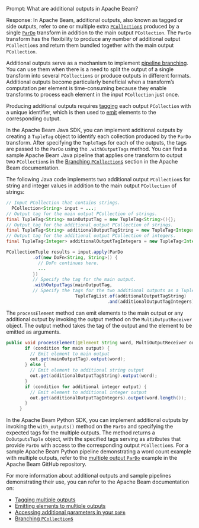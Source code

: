 Prompt:
What are additional outputs in Apache Beam?

Response:
In Apache Beam, additional outputs, also known as tagged or side outputs, refer to one or multiple extra [`PCollection`s](https://beam.apache.org/documentation/basics/#pcollection) produced by a single [`ParDo`](https://beam.apache.org/documentation/programming-guide/#pardo) transform in addition to the main output `PCollection`. The `ParDo` transform has the flexibility to produce any number of additional output `PCollection`s and return them bundled together with the main output `PCollection`.

Additional outputs serve as a mechanism to implement [pipeline branching](https://beam.apache.org/documentation/pipelines/design-your-pipeline/#branching-pcollections). You can use them when there is a need to split the output of a single transform into several `PCollection`s or produce outputs in different formats. Additional outputs become particularly beneficial when a transform’s computation per element is time-consuming because they enable transforms to process each element in the input `PCollection` just once.

Producing additional outputs requires [tagging](https://beam.apache.org/documentation/programming-guide/#output-tags) each output `PCollection` with a unique identifier, which is then used to [emit](https://beam.apache.org/documentation/programming-guide/#multiple-outputs-dofn) elements to the corresponding output.

In the Apache Beam Java SDK, you can implement additional outputs by creating a `TupleTag` object to identify each collection produced by the `ParDo` transform. After specifying the `TupleTag`s for each of the outputs, the tags are passed to the `ParDo` using the `.withOutputTags` method. You can find a sample Apache Beam Java pipeline that applies one transform to output two `PCollection`s in the [Branching `PCollection`s](https://beam.apache.org/documentation/pipelines/design-your-pipeline/#a-single-transform-that-produces-multiple-outputs) section in the Apache Beam documentation.

The following Java code implements two additional output `PCollection`s for string and integer values in addition to the main output `PCollection` of strings:

```java
// Input PCollection that contains strings.
  PCollection<String> input = ...;
// Output tag for the main output PCollection of strings.
final TupleTag<String> mainOutputTag = new TupleTag<String>(){};
// Output tag for the additional output PCollection of strings.
final TupleTag<String> additionalOutputTagString = new TupleTag<Integer>(){};
// Output tag for the additional output PCollection of integers.
final TupleTag<Integer> additionalOutputTagIntegers = new TupleTag<Integer>(){};

PCollectionTuple results = input.apply(ParDo
          .of(new DoFn<String, String>() {
            // DoFn continues here.
            ...
          })
          // Specify the tag for the main output.
          .withOutputTags(mainOutputTag,
          // Specify the tags for the two additional outputs as a TupleTagList.
                          TupleTagList.of(additionalOutputTagString)
                                      .and(additionalOutputTagIntegers)));

```

The `processElement` method can emit elements to the main output or any additional output by invoking the output method on the `MultiOutputReceiver` object. The output method takes the tag of the output and the element to be emitted as arguments.

```java
public void processElement(@Element String word, MultiOutputReceiver out) {
       if (condition for main output) {
         // Emit element to main output
         out.get(mainOutputTag).output(word);
       } else {
         // Emit element to additional string output
         out.get(additionalOutputTagString).output(word);
       }
       if (condition for additional integer output) {
         // Emit element to additional integer output
         out.get(additionalOutputTagIntegers).output(word.length());
       }
     }
```

In the Apache Beam Python SDK, you can implement additional outputs by invoking the `with_outputs()` method on the `ParDo` and specifying the expected tags for the multiple outputs. The method returns a `DoOutputsTuple` object, with the specified tags serving as attributes that provide `ParDo` with access to the corresponding output `PCollection`s. For a sample Apache Beam Python pipeline demonstrating a word count example with multiple outputs, refer to the [multiple output `ParDo`](https://github.com/apache/beam/blob/master/sdks/python/apache_beam/examples/cookbook/multiple_output_pardo.py) example in the Apache Beam GitHub repository.

For more information about additional outputs and sample pipelines demonstrating their use, you can refer to the Apache Beam documentation on:
* [Tagging multiple outputs](https://beam.apache.org/documentation/programming-guide/#output-tags)
* [Emitting elements to multiple outputs](https://beam.apache.org/documentation/programming-guide/#multiple-outputs-dofn)
* [Accessing additional parameters in your `DoFn`](https://beam.apache.org/documentation/programming-guide/#other-dofn-parameters) 
* [Branching `PCollection`s](https://beam.apache.org/documentation/pipelines/design-your-pipeline/#branching-pcollections)

